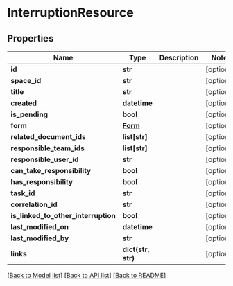 # InterruptionResource

## Properties
Name | Type | Description | Notes
------------ | ------------- | ------------- | -------------
**id** | **str** |  | [optional] 
**space_id** | **str** |  | [optional] 
**title** | **str** |  | [optional] 
**created** | **datetime** |  | [optional] 
**is_pending** | **bool** |  | [optional] 
**form** | [**Form**](Form.md) |  | [optional] 
**related_document_ids** | **list[str]** |  | [optional] 
**responsible_team_ids** | **list[str]** |  | [optional] 
**responsible_user_id** | **str** |  | [optional] 
**can_take_responsibility** | **bool** |  | [optional] 
**has_responsibility** | **bool** |  | [optional] 
**task_id** | **str** |  | [optional] 
**correlation_id** | **str** |  | [optional] 
**is_linked_to_other_interruption** | **bool** |  | [optional] 
**last_modified_on** | **datetime** |  | [optional] 
**last_modified_by** | **str** |  | [optional] 
**links** | **dict(str, str)** |  | [optional] 

[[Back to Model list]](../README.md#documentation-for-models) [[Back to API list]](../README.md#documentation-for-api-endpoints) [[Back to README]](../README.md)


